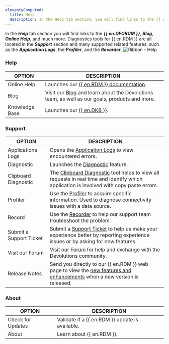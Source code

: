 ```yaml
---
eleventyComputed:
  title: Help
  description: In the Help tab section, you will find links to the {{ en.DFORUM }}, Blog, Online Help, and much more
---
```

In the ***Help*** tab section you will find links to the ***{{ en.DFORUM }}***, ***Blog***, ***Online Help***, and much more. Diagnostics tools for {{ en.RDM }} are all located in the ***Support*** section and many supported related features, such as the ***Application Logs***, the ***Profiler***, and the ***Recorder***.
![Ribbon - Help](https://cdnweb.devolutions.net/docs/INTERFACE6005.png)

### Help

| OPTION         | DESCRIPTION                                                                                                                    |
|----------------|--------------------------------------------------------------------------------------------------------------------------------|
| Online Help    | Launches our [{{ en.RDM }} documentation](/rdm/windows/overview/what-is-rdm/).                                                 |
| Blog           | Visit our [Blog](https://blog.devolutions.net/) and learn about the Devolutions team, as well as our goals, products and more. |
| Knowledge Base | Launches our [{{ en.DKB }}](/kb/devolutions-customer-success/).                                                                |

### Support

| OPTION     | DESCRIPTION                                                                                     |
|------------|-------------------------------------------------------------------------------------------------|
| Applications Logs     | Opens the [Application Logs](/rdm/windows/commands/help/support/application-logs/) to view encountered errors.                                                                                                        |
| Diagnostic            | Launches the [Diagnostic](/rdm/windows/commands/help/support/diagnostic/) feature.                                                                                                       |
| Clipboard Diagnostic  | The [Clipboard Diagnostic](/kb/remote-desktop-manager/troubleshooting-articles/clipboard-diagnostic/) tool helps to view all requests in real time and identify which application is involved with copy paste errors.                                                 |
| Profiler              | Use the [Profiler](/rdm/windows/commands/help/support/profiler/) to acquire specific information. Used to diagnose connectivity issues with a data source.                                                                                                        |
| Record                | Use the [Recorder](/rdm/windows/commands/help/support/record/) to help our support team troubleshoot the problem.                                                                                                       |
| Submit a Support Ticket | Submit a [Support Ticket](mailto:service@devolutions.net) to help us make your experience better by reporting experience issues or by asking for new features.                                                                                                      |
| Visit our Forum       | Visit our [Forum](https://forum.devolutions.net/) for help and exchange with the Devolutions community.                                                                                                     |
| Release Notes         | Send you directly to our {{ en.RDM }} web page to view the [new features and enhancements](https://devolutions.net/remote-desktop-manager/release-notes) when a new version is released.                                                                 |

### About

| OPTION            | DESCRIPTION                                     |
|-------------------|-------------------------------------------------|
| Check for Updates | Validate if a {{ en.RDM }} update is available. |
| About             | Learn about {{ en.RDM }}.                       |
